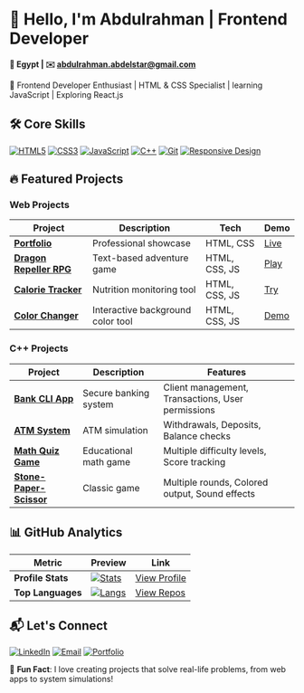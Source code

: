 # 👋 Hello, I'm Abdulrahman | Frontend Developer

**📍 Egypt | ✉️ [abdulrahman.abdelstar@gmail.com](mailto:abdulrahman.abdelstar@gmail.com)**  

🚀 Frontend Developer Enthusiast | HTML & CSS Specialist | learning JavaScript | Exploring React.js

## 🛠️ Core Skills
[![HTML5](https://img.shields.io/badge/HTML5-E34F26?logo=html5&logoColor=white)](https://www.w3schools.com/html/default.asp)
[![CSS3](https://img.shields.io/badge/CSS3-1572B6?logo=css3&logoColor=white)](https://www.w3schools.com/css/default.asp)
[![JavaScript](https://img.shields.io/badge/JavaScript-F7DF1E?logo=javascript&logoColor=black)](https://www.w3schools.com/css/default.asp)
[![C++](https://img.shields.io/badge/C++-00599C?logo=c%2B%2B&logoColor=white)](https://isocpp.org/)
[![Git](https://img.shields.io/badge/Git-F05032?logo=git&logoColor=white)](https://git-scm.com/)
[![Responsive Design](https://img.shields.io/badge/Responsive-Design-4285F4)](https://www.w3schools.com/html/html_responsive.asp)

## 🔥 Featured Projects

### Web Projects
| Project | Description | Tech | Demo |
|---------|-------------|------|------|
| **[Portfolio](https://github.com/AbdulrahmanFrontend/AbdulrahmanFrontend.github.io)** | Professional showcase | HTML, CSS | [Live](https://abdulrahmanfrontend.github.io) |
| **[Dragon Repeller RPG](https://github.com/AbdulrahmanFrontend/js-text-rpg)** | Text-based adventure game | HTML, CSS, JS | [Play](https://abdulrahmanfrontend.github.io/js-text-rpg) |
| **[Calorie Tracker](https://github.com/AbdulrahmanFrontend/fcc-calorie-counter)** | Nutrition monitoring tool | HTML, CSS, JS | [Try](https://abdulrahmanfrontend.github.io/fcc-calorie-counter/) |
| **[Color Changer](https://github.com/AbdulrahmanFrontend/random-dark-colors)** | Interactive background color tool | HTML, CSS, JS | [Demo](https://abdulrahmanfrontend.github.io/random-dark-colors/) |

### C++ Projects
| Project | Description | Features |
|---------|-------------|----------|
| **[Bank CLI App](https://github.com/AbdulrahmanFrontend/Bank-CLI-App)** | Secure banking system | Client management, Transactions, User permissions |
| **[ATM System](https://github.com/AbdulrahmanFrontend/BankATM-CPP)** | ATM simulation | Withdrawals, Deposits, Balance checks |
| **[Math Quiz Game](https://github.com/AbdulrahmanFrontend/math-quiz-cpp)** | Educational math game | Multiple difficulty levels, Score tracking |
| **[Stone-Paper-Scissor](https://github.com/AbdulrahmanFrontend/stone-paper-scissor-cpp)** | Classic game | Multiple rounds, Colored output, Sound effects |

## 📊 GitHub Analytics
| Metric | Preview | Link |
|--------|---------|------|
| **Profile Stats** | [![Stats](https://github-readme-stats.vercel.app/api?username=AbdulrahmanFrontend&show_icons=true&theme=radical)](https://github.com/AbdulrahmanFrontend) | [View Profile](https://github.com/AbdulrahmanFrontend) |
| **Top Languages** | [![Langs](https://github-readme-stats.vercel.app/api/top-langs/?username=AbdulrahmanFrontend&layout=compact&theme=radical)](https://github.com/AbdulrahmanFrontend?tab=repositories) | [View Repos](https://github.com/AbdulrahmanFrontend?tab=repositories) |

## 📬 Let's Connect
[![LinkedIn](https://img.shields.io/badge/LinkedIn-0077B5?logo=linkedin)](https://linkedin.com/in/abdulrahman-abdelstar-935213371)
[![Email](https://img.shields.io/badge/Gmail-D14836?logo=gmail)](mailto:abdulrahman.abdelstar@gmail.com)
[![Portfolio](https://img.shields.io/badge/Portfolio-4285F4?logo=google-chrome)](https://abdulrahmanfrontend.github.io)

🚀 **Fun Fact**: I love creating projects that solve real-life problems, from web apps to system simulations!
